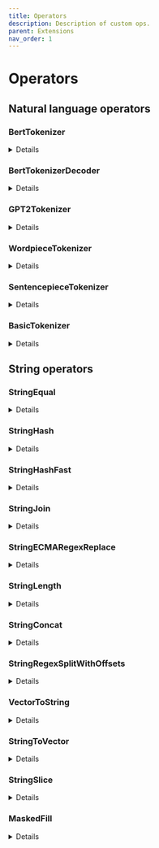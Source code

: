 ```yaml
---
title: Operators
description: Description of custom ops.
parent: Extensions
nav_order: 1
---
```

# Operators


## Natural language operators

### BertTokenizer

<details>

BertTokenizer replicates `encode_plus` function of [BertTokenizer (Hugging Face version )](https://huggingface.co/docs/transformers/model_doc/bert#transformers.BertTokenizer).

#### Inputs

***text: tensor(string)*** The string tensor for tokenization

#### Attributes

***vocab_file: string***

The content of vocab which has same with Hugging Face.

***do_lower_case: int64_t*** (default is 1, 1 represents True, 0 represents False)

Whether or not to lowercase the input when tokenizing.

***do_basic_tokenize: int64_t*** (default is 1, 1 represents True, 0 represents False)

Whether or not to do basic tokenization before WordPiece.

***unk_token: string***

The unknown token. A token that is not in the vocabulary cannot be converted to an ID and is set to be this
token instead.

***sep_token: string***

The separator token, which is used when building a sequence from multiple sequences, e.g. two sequences for
sequence classification or for a text and a question for question answering. It is also used as the last
token of a sequence built with special tokens.

***pad_token: string***

The token used for padding, for example when batching sequences of different lengths.

***cls_token: string***

The classifier token which is used when doing sequence classification (classification of the whole sequence instead of per-token classification). It is the first token of the sequence when built with special tokens.

***mask_token: string***

The token used for masking values. This is the token used when training this model with masked language modeling. This is the token which the model will try to predict.

***tokenize_chinese_chars: int64_t*** (default is 1, 1 represents True, 0 represents False)

Whether or not to tokenize Chinese characters.

***strip_accents: int64_t*** (default is 1, 1 represents True, 0 represents False)

Whether or not to strip all accents. If this option is not specified, then it will be determined by the
value for :obj:`lowercase` (as in the original BERT).

***tokenize_punctuation: int64_t*** (default is 0, 1 represents True, 0 represents False)

Splits punctuation on a piece of text.

***remove_control_chars: int64_t*** (default is 0, 1 represents True, 0 represents False)

Remove control chars(such as NUL, BEL) in the text.

***truncation_strategy_name: string***

The name of truncation strategy, it could be `longest_first`, `only_first`, `only_second`, `longest_from_back`.

#### Outputs

***input_ids: tensor(int64_t)***

List of token ids.

***token_type_ids: tensor(64_t)***

List of token type ids

***attention_mask: tensor(64_t)***

List of indices specifying which tokens should b
e attended to by the model


#### Examples

```python
import transformers

bert_cased_tokenizer = transformers.BertTokenizer.from_pretrained('bert-base-cased')

node = onnx.helper.make_node(
    'BertTokenizer',
    inputs=['text'],
    outputs=['tokens'],
)

text = "Hello world louder"
inputs = np.array([text], dtype=object),

bert_tokenize_result = bert_cased_tokenizer.tokenize(text)

input_ids = np.array(bert_tokenize_result[0])
token_type_ids = np.array(bert_tokenize_result[1])
attention_mask = np.array(bert_tokenize_result[2])

expect(node, inputs=[inputs],
       outputs=[input_ids, token_type_ids, attention_mask], name='test_bert_tokenizer')
```
</details>

### BertTokenizerDecoder

<details>

BertTokenizerDecoder replicates `decode` function of [BertTokenizer (Hugging Face version )](https://huggingface.co/docs/transformers/model_doc/bert#transformers.BertTokenizer).

#### Inputs

***token_ids: tensor(int64)***

List of tokenized input ids.

***indices: tensor(int64)***

List of `[start_position, end_position]` to indicate what segments of input ids should be decoded. This input only enabled when attribute `use_indices`=1.

Usually, it is used to decode the slot in the text.

#### Attributes

***vocab_file: string***

The content of vocab which has same with Hugging Face.

***unk_token: string***

The unknown token. A token that is not in the vocabulary cannot be converted to an ID and is set to be this
token instead.

***sep_token: string***

The separator token, which is used when building a sequence from multiple sequences, e.g. two sequences for
sequence classification or for a text and a question for question answering. It is also used as the last
token of a sequence built with special tokens.

***pad_token: string***

The token used for padding, for example when batching sequences of different lengths.

***cls_token: string***

The classifier token which is used when doing sequence classification (classification of the whole sequence instead of per-token classification). It is the first token of the sequence when built with special tokens.

***mask_token: string***

The token used for masking values. This is the token used when training this model with masked language modeling. This is the token which the model will try to predict.

***suffix_indicator: string***

The suffix indicator.

***use_indices: int64_t***

Whether use second input.

***skip_special_tokens: int64_t***

Whether or not to remove special tokens in the decoding.

***clean_up_tokenization_spaces: int64_t***

Whether or not to clean up the tokenization spaces.

#### Outputs

***sentences: tensor(int64_t)***

The decoded sentences.

#### Examples


```python
import transformers

def get_file_content(path):
  with open(path, "rb") as file:
    return file.read()
  
bert_cased_tokenizer = transformers.BertTokenizer.from_pretrained('bert-base-cased')
bert_cased_tokenizer.save('.', 'bert')


node = onnx.helper.make_node(
    'BertTokenizerDecoder',
    inputs=['token_ids'],
    outputs=['sentences'],
    vocab_file=get_file_content("bert-vocab.txt")
)

text = "Hello world louder"
token_ids = np.array([bert_cased_tokenizer.tokenize(text)], dtype=object),
sentences = np.array(text)


expect(node, inputs=[token_ids],
       outputs=[sentences], name='test_bert_tokenizer')
```
</details>



### GPT2Tokenizer

<details>

GPT2Tokenizer that performs byte-level bpe tokenization to the input tensor, based on the [Hugging Face version](https://huggingface.co/docs/transformers/model_doc/gpt2#transformers.GPT2Tokenizer).

#### Attributes

***vocab***

The **content** of the vocabulary file, its format is same with [Hugging Face](https://huggingface.co/gpt2/resolve/main/vocab.json).

***merges***

The **content** of the merges file, its format is same with [Hugging Face](https://huggingface.co/gpt2/resolve/main/merges.txt).

***padding_length(optional)***

When the input is a set of query, the tokenized result is ragged tensor, so we need to pad the tensor to tidy tensor and the `padding_length` indicates the strategy of the padding. When the padding_length equals -1, we will pad the tensor to length of longest row. When the padding_length is more than 0, we will pad the tensor to the number of padding_length.

The default value of `padding_length` is -1.

#### Inputs

***data: tensor(string)***

The string tensor for tokenization

#### Outputs

***input_ids: tensor(int64)***

The tokenized ids of input

***attention_mask: tensor(int64)***

A tensor indicates which part of input_ids is padded.

#### Examples


```python
def get_file_content(path):
  with open(path, "rb") as file:
    return file.read()

node = onnx.helper.make_node(
    'GPT2Tokenizer',
    inputs=['x'],
    outputs=['y'],
    vocab=get_file_content(vocabulary_file),
    merges=get_file_content(merges_file)
)

x = ["hey cortana"]
y = np.array([20342, 12794, 2271], dtype=np.int64)

expect(node, inputs=[x], outputs=[y],
       name='test_gpt2_tokenizer')
```
</details>

### WordpieceTokenizer

<details>

WordpieceTokenizer that performs WordPiece tokenization to the input tensor,
based on the [Hugging Face version](https://huggingface.co/transformers/model_doc/bert.html#WordpieceTokenizer).
[WordpieceTokenizer](https://github.com/tensorflow/text/blob/master/docs/api_docs/python/text/WordpieceTokenizer.md)
from *tensorflow_text* can be implemented by a pair of nodes
*RegexSplitWithOffets* followed by *WordpieceTokenizer*.
it 

#### Attributes

***vocab***

The **content** of the vocabulary file, its format is same with
[Hugging Face](https://huggingface.co/gpt2/resolve/main/vocab.json).

***suffix_indicator***

Suffix added to token not in the first position before looking into the vocabulary.

***unk_token***

Unknown tokens. Every token not found in the vocabulary is replaced by this one.

***max_input_chars_per_word***

Maximum number of characters per token (optional, defaults to 200).

#### Inputs

***data: tensor(string)***

The string tensor for tokenization

***row_indices: tensor(int64)*** Empty or the fndices of every first token of input sentences.
`indices[i+1] - indices[i]` is the number of tokens in input `i`.

[WordpieceTokenizer](https://github.com/tensorflow/text/blob/master/docs/api_docs/python/text/WordpieceTokenizer.md)
includes two steps. The first one splits sentences into words and then splits
every work into tokens. This operator only implements the second step.
The first one can be done with operator *StringRegexSplit*.
This parameter can either be empty or it can be the third output
of operator *StringRegexSplit*.

#### Outputs

***tokens: tensor(string)*** Every token.

***token_indices: tensor(int32)*** Indices of each token. -1 means a token outside the vocabulary.

***row_indices: tensor(int64)*** Indices of every first token of input sentences.
`indices[i+1] - indices[i]` is the number of tokens in input `i`.
These are updates row indices given as inputs or new ones if the second input is empty.

#### Examples


```python
words = ["want", "##want",
         "##ed", "wa", "un", "runn", "##ing"]
vocab = {w: i + 10 for i, w in enumerate(words)}
st = json.dumps(vocab)
nodes = []
mkv = helper.make_tensor_value_info
reg = helper.make_tensor(
    "pattern", onnx_proto.TensorProto.STRING, [1, ], ["(\\s)".encode('ascii')])
reg_empty = helper.make_tensor(
    "keep_pattern", onnx_proto.TensorProto.STRING, [0, ], [])

nodes = [
    helper.make_node(
        'StringRegexSplitWithOffsets,
        inputs=['text', 'pattern', 'keep_pattern'],
        outputs=['words', 'begin_end', 'indices'],
        name='StringRegexPlsitOpName',
        domain='ai.onnx.contrib'),
    helper.make_node(
        'WordpieceTokenizer',
        inputs=['words', 'indices'],
        outputs=['out0', 'out1', 'out2'],
        name='WordpieceTokenizerOpName',
        domain='ai.onnx.contrib',
        vocab=st.encode('utf-8'),
        suffix_indicator="##",
        unk_token="[UNK]")
]
inputs = [mkv('text', onnx_proto.TensorProto.STRING, [None])]
graph = helper.make_graph(
    nodes, 'test0', inputs, [
        mkv('out0', onnx_proto.TensorProto.STRING, [None]),
        mkv('out1', onnx_proto.TensorProto.INT32, [None]),
        mkv('out2', onnx_proto.TensorProto.INT64, [None]),
        mkv('words', onnx_proto.TensorProto.STRING, [None]),
        mkv('indices', onnx_proto.TensorProto.INT64, [None])],
    [reg, reg_empty])
model = helper.make_model(
    graph, opset_imports=[helper.make_operatorsetid(domain, 1)])

text = np.array(["unwanted running", "unwantedX running"], dtype=object)
tokens = np.array(['un', '##want', '##ed', 'runn', '##ing', 'un', '##want', '##ed',
                  '[UNK]', 'runn', '##ing'], dtype=object),
indices = np.array([14, 11, 12, 15, 16, 14, 11, 12, -1, 15, 16], dtype=int32)
row_indices = np.array([ 0,  5, 11], dtype=int64)

expect(model, inputs=[text], outputs=[tokens, indices, row_indices],
       name='test_bert_tokenizer')
```

</details>

### SentencepieceTokenizer

<details>

SentencepieceTokenizer replicates [SentencepieceTokenizer](https://github.com/tensorflow/text/blob/master/docs/api_docs/python/text/SentencepieceTokenizer.md).

#### Inputs

***data: tensor(string)*** The string tensor for tokenization

***nbest_size: tensor(int64)***	A scalar for sampling. nbest_size = {0,1}: No sampling is performed.
(default) nbest_size > 1: samples from the nbest_size results. nbest_size < 0: assuming that
nbest_size is infinite and samples from the all hypothesis (lattice) using
forward-filtering-and-backward-sampling algorithm.

***alpha: tensor(float)*** A scalar for a smoothing parameter. Inverse temperature for probability rescaling.

***reverse: tensor(bool)*** Reverses the tokenized sequence (Default = false)

***add_bos: tensor(bool)*** Add beginning of sentence token to the result (Default = false)

***add_eos: tensor(bool)*** Add end of sentence token to the result (Default = false).
When reverse=True beginning/end of sentence tokens are added after reversing.

#### Attributes

***model: string*** The sentencepiece model serialized proto as stored as a string.

#### Outputs

***tokens: tensor(int32)*** Indices of each token.

***indices: tensor(int64)*** Indices of every first token of input sentences.
`indices[i+1] - indices[i]` is the number of tokens in input `i`.

Tokenized result of the input

#### Examples


```python

url = "https://github.com/microsoft/ort-customops/raw/main/test/data/test_sentencepiece_ops_model__6.txt"
with urllib.request.urlopen(url) as f:
    content = f.read()
model = np.array(list(base64.decodebytes(content.encode())), dtype=np.uint8)

node = onnx.helper.make_node(
    'SentencepieceTokenizer',
    inputs=['inputs', 'nbest_size', 'alpha', 'add_bos', 'add_eos', 'reverse'],
    outputs=['indices', 'output'],
    mapping_file_name='vocabulary.txt',
    unmapping_value="unknown_word",
    model=model
)

inputs = np.array(["Hello world", "Hello world louder"], dtype=object),
nbest_size = np.array([0], dtype=np.float32),
alpha = np.array([0], dtype=np.float32),
add_bos = np.array([0], dtype=np.bool_),
add_eos = np.array([0], dtype=np.bool_),
reverse = np.array([0], dtype=np.bool_)

tokens = array([17486,  1017, 17486,  1017,   155, 21869], dtype=int32)
indices = array([0, 2, 6], dtype=int64)

expect(node, inputs=[inputs, nbest_size, alpha, add_bos, add_eos, reverse],
       outputs=[tokens, indices], name='sp')
```
</details>

### BasicTokenizer

<details>

BasicTokenizer performs basic tokenization to input string tensor, based on [basic tokenizer in BertTokenizer (Hugging Face version)](https://huggingface.co/docs/transformers/model_doc/bert#transformers.BertTokenizer).

#### Inputs

***text: tensor(string)*** The string tensor for tokenization

#### Attributes

***do_lower_case: int64_t*** (default is 1, 1 represents True, 0 represents False)

Whether or not to lowercase the input when tokenizing.

***tokenize_chinese_chars: int64_t*** (default is 1, 1 represents True, 0 represents False)

Whether or not to tokenize Chinese characters.

***strip_accents: int64_t*** (default is 1, 1 represents True, 0 represents False)

Whether or not to strip all accents. If this option is not specified, then it will be determined by the
value for :obj:`lowercase` (as in the original BERT).

***tokenize_punctuation: int64_t*** (default is 0, 1 represents True, 0 represents False)

Splits punctuation on a piece of text.

***remove_control_chars: int64_t*** (default is 0, 1 represents True, 0 represents False)

Remove control chars(such as NUL, BEL) in the text.

#### Outputs

***tokens: tensor(string)*** Tokenized tokens.

#### Examples

```python
import transformers

tokenizer = transformers.BasicTokenizer()

node = onnx.helper.make_node(
    'BasicTokenizer',
    inputs=['text'],
    outputs=['tokens'],
)

inputs = np.array([ "Hello world louder"], dtype=object),
tokens = np.array(tokenizer(inputs), dtype=int32)

expect(node, inputs=[inputs],
       outputs=[tokens], name='test_basic_tokenizer')
```
</details>

## String operators

### StringEqual

<details>

Compares two strings and returns true if they are equal and false if not.

#### Inputs

***x: tensor(string)***

The first string input

***x: tensor(string)***

The second string input

#### Outputs

***z: tensor(boolean)***

String with replacements.

</details>


### StringHash

<details>

Hashes the input string based on the number of buckets

#### Inputs

***input: tensor(string)***

The string to hash

***num_buckets: tensor(int64)***

The number of buckets (must be equal to 1?)

#### Outputs

***name: tensor(int64)***

The hash value of the string

</details>


### StringHashFast

<details>

A faster implementation of StringHash.

</details>


### StringJoin  

<details>

Join an array of strings

#### Inputs

***input_X: tensor(string)***

The input array of strings

***input_sep: tensor(string)***

The string separator for the resulting joing

***input_axis: tensor(int64)***

The axis along which to joing

#### Outputs

***out: tensor(string)***

The resulting joined string

#### Examples


```bash

input_X = [["a", "b", "c"], ["aa", "bb", ""]]
input_sep=";"
input_axis = 1

out = ["a;b;c", "aa;bb;"]

input_axis = 0

out = ['a;aa', 'b;bb', 'c;']


</details>


### StringRegexReplace

<details>

String replacement based on [Re2-format](https://github.com/google/re2/wiki/Syntax) regular expressions.

#### Inputs

***text: tensor(string)***

String tensor to extract slices from.

***pattern: tensor(string)***

Pattern of the regular expression.

***rewrite: tensor(string)***

Replacement.

#### Attributes

***global_replace: int64*** (default is 1)

Replace all strings matching the pattern or the first one.

#### Outputs

***output: tensor(string)***

String with replacements.

#### Examples

```python

node = onnx.helper.make_node(
    'StringRegexReplace',
    inputs=['text', 'pattern', 'rewrite'],
    outputs=['y'],
)

text = np.array([['def myfunc():'], ['def dummy():']])
pattern = np.array([r'def\s+([a-zA-Z_][a-zA-Z_0-9]*)\s*\(\s*\):'])
rewrite = np.array([r'static PyObject* py_\1(void) {'])
y = [['static PyObject* py_myfunc(void) {'],
     ['static PyObject* py_dummy(void) {']]

expect(node, inputs=[text, pattern, rewrite], outputs=[y],
       name='test_string_regex_replace')
```

</details>

### StringECMARegexReplace

<details>

String replacement based on [ECMA-format](https://en.cppreference.com/w/cpp/regex/ecmascript) regular expressions.

#### Inputs

***text: tensor(string)***

String tensor to extract slices from.

***pattern: tensor(string)***

Pattern of the regular expression.

***rewrite: tensor(string)***

Replacement.

#### Attributes

***global_replace: int64*** (default is 1)

Replace all strings matching the pattern or the first one.


***ignore_case: int64*** (default is 0)

Replace 

#### Outputs

***output: tensor(string)***

String with replacements.

#### Examples


```python

node = onnx.helper.make_node(
    'StringRegexReplace',
    inputs=['text', 'pattern', 'rewrite'],
    outputs=['y'],
)

text = np.array([['def myfunc():'], ['def dummy():']])
pattern = np.array([r'def\s+([a-zA-Z_][a-zA-Z_0-9]*)\s*\(\s*\):'])
rewrite = np.array([r'static PyObject* py_$1(void) {'])
y = [['static PyObject* py_myfunc(void) {'],
     ['static PyObject* py_dummy(void) {']]

expect(node, inputs=[text, pattern, rewrite], outputs=[y],
       name='test_string_regex_replace')
```

</details>

### StringLength

<details>

Get the length of each string element in input tensor. Similar to the function `len("abcde"")` in python.

#### Inputs 

***data: tensor(string)***

String tensor to get length of its each string element.

#### Outputs

***output: tensor(int64)***

Data length tensor.

#### Examples


```python

node = onnx.helper.make_node(
    'StringLength',
    inputs=['x'],
    outputs=['y']
)

x = ["abcdef", "hijkl"]
y = np.array([len(x[0]), len(x[1])], dtype=np.int64)


expect(node, inputs=[x], outputs=[y],
       name='test_string_length')
```
</details>
 
### StringConcat 

<details>

Concat the corresponding string in the two string tensor. Two input tensors should have the same dimension.

```python
  output = []
  shape = input1.shape
  input1 = input1.flatten()
  input2 = input2.flatten()
  for i in range(len(input1)):
      output.append(input1[i] + input2[i])
  output = np.array(output).reshape(shape)
```

#### Inputs

***input_1: tensor(string)***

The first string tensor.

***input_2: tensor(string)***

The second string tensor.


#### Outputs

***output: tensor(string)***

The result.

#### Examples


```python

node = onnx.helper.make_node(
    'StringConcat',
    inputs=['x', 'y'],
    outputs=['result'],
)

x = np.array(["abcd", "efgh"])
y = np.array(["wxyz", "stuv"])
result = np.array([x[0] + y[0], x[1] + y[1]])

expect(node, inputs=[x, y], outputs=[result],
       name='test_string_concat')
```

</details>

### StringRegexSplitWithOffsets

<details>

Splits string based on regular expressions.

#### Inputs

***text: tensor(string)***

String tensor to extract slices from.

***delim_regex_pattern: tensor(string)***

Splitting attern of the regular expression.

***keep_delim_regex_pattern: tensor(string)***

By default, delimiters are not included in the split string results. Delimiters may be included by specifying a regex pattern keep_delim_regex_pattern.

#### Outputs

***words: tensor(string)*** Tensor of words.

***offsets: tensor(int64)*** 2D tensor with 3 columns:
sentence index, position of the first character, position of the last one (excluded)

***row_indices: tensor(int64)*** Indices of every first token of input sentences.
`row_indices[i+1] - row_indices[i]` is the number of tokens in input `i`.
These are updates row indices given as inputs or new ones if the second input is empty.


#### Examples


```python

node = onnx.helper.make_node(
    'StringRegexSplit',
    inputs=['text', 'pattern', 'rewrite'],
    outputs=['y', 'begin_end', 'indices'],
)

text = np.array(["hello there"])
pattern = np.array([r'\s'])
rewrite = np.array([r'\s'])
y = np.array(["hello", " ", "there"])
z1 = np.array([[0, 0, 5],
               [0, 5, 6],
               [0, 6, 11]], dtype=np.int64)
z2 = np.array([0, 2], dtype=np.int64)

expect(node, inputs=[text, pattern, rewrite], outputs=[y, z1, z2],
       name='test_string_regex_replace')
```

</details>

### VectorToString

<details>

VectorToString is the contrary operation to the `StringToVector` , they share same format of mapping table:

    <string>\t<scalar_1>\s<scalar_2>\s<scalar_3>...<scalar_n>

Unmapped vector will output the value of the attribute `unk`.

Example:

*Attributes:*

- `map`: 
  ```
  a   0 0 1 2
  b   0 1 2 3
  d   0 1 3 4
  ```

- `unk`: "unknown_word"

*Inputs:*
- data: [[0,0,1,2],[0,1,3,4],[0,0,0,0]]

*Ouputs:*
- output: ["a", "d", "unknown_word" ]

#### Attributes

***mapping_file_name***

the formative mapping table

***unmapping_value***

the result returned when a vector aren't found in the map

#### Inputs

***data: tensor(T)***

Input tensor

#### Outputs

***output: tensor(string)***

The mapping result of the input

#### Type Constraints
***T:tensor(uint8), tensor(uint16), tensor(uint32), tensor(uint64), tensor(int8), tensor(int16), tensor(int32), tensor(int64), tensor(bfloat16), tensor(float16), tensor(float), tensor(double), tensor(bool)***

Constrain input and output types to numerical tensors.


#### Examples


```python
mapping_table = \
  """
  a   0 0 1 2
  b   0 1 2 3
  d   0 1 3 4
  """

node = onnx.helper.make_node(
    'VectorToString',
    inputs=['x'],
    outputs=['y'],
    map=mapping_table,
    unk="unknown_word"
)


x = np.array([[0,0,1,2],[0,1,3,4],[0,0,0,0]], type=np.int64)
y = ["a", "d", "unknown_word"]


expect(node, inputs=[x], outputs=[y],
       name='test_vector_to_string')
```
</details>


### StringToVector

<details>

StringToVector will map each string element in the input to the corresponding vector according to the mapping file. The mapping file is a utf-8 encoding text file in tsv format:

    <string>\t<scalar_1>\s<scalar_2>\s<scalar_3>...<scalar_n>

Unmapped string will output the value of the attribute `unmapping_value`.

Example:

*Attributes:*

- `mapping_file_name`: vocabulary.txt
  ```
  a   0 0 1 2
  b   0 1 2 3
  d   0 1 3 4
  ```
  
- `unmapping_value`: [0 0 0 0]

*Inputs:*
- data: ["a", "d", "e"]

*Ouputs:*
- output: [[0,0,1,2],[0,1,3,4],[0,0,0,0]]

#### Attributes

***mapping_file_name:string***

The name of your string to vector mapping file.

***unmapping_value:list(int)***

Mapping result for unmapped string

#### Inputs

***data: tensor(string)***

Input tensor

#### Outputs

***output: tensor(T)***

The mapping result of the input

#### Type Constraints
***T:tensor(uint8), tensor(uint16), tensor(uint32), tensor(uint64), tensor(int8), tensor(int16), tensor(int32), tensor(int64), tensor(bfloat16), tensor(float16), tensor(float), tensor(double), tensor(bool)***

Constrain input and output types to numerical tensors.

#### Examples


```python
# what's in vocabulary.txt

mapping_table = \
"""
a   0 0 1 2
b   0 1 2 3
d   0 1 3 4
"""

node = onnx.helper.make_node(
    'StringToVector',
    inputs=['x'],
    outputs=['y'],
    mapping_table=mapping_table,
    unmapping_value=[0,0,0,0]
)


x = ["a", "d", "e"]
y = np.array([[0,0,1,2],[0,1,3,4],[0,0,0,0]], type=np.int64)


expect(node, inputs=[x], outputs=[y],
       name='test_string_to_vector')
```

</details>



### StringSlice 

<details>

Do the slice operation to each string element in input tensor. Similar to string slice in python

```python
a = "abcdef"
b = a[1:2]
c = a[3:1:-1]
```

#### Inputs

***data: tensor(string)***

String tensor to extract slices from.

***starts: tensor(int64/int32)***

The tensor of starting indices of corresponding string in data, which has same dimension of data.

***ends: tensor(int64/int32)***

The tensor of ending indices of corresponding string in data, which has same dimension of data.

***steps(optional): tensor(int64/int32)***

The tensor of slice step of corresponding string in data, which has same dimension of data.If steps is empty tensor, we will use default value 1 for each string

#### Outputs

***output: tensor(string)***

Sliced data tensor.

#### Examples


```python

node = onnx.helper.make_node(
    'StringSlice',
    inputs=['x', 'starts', 'ends', 'steps'],
    outputs=['y'],
)

x = np.array(["abcdef", "hijkl"])
y = np.array([x[0][1:3:1], x[1][3:1:-1]])
starts = np.array([1, 3], dtype=np.int64)
ends = np.array([3, 1], dtype=np.int64)
axes = np.array([0, 1], dtype=np.int64)
steps = np.array([1, 1], dtype=np.int64)

expect(node, inputs=[x, starts, ends, axes, steps], outputs=[y],
       name='test_string_slice')
```

</details>


### MaskedFill

<details>

Fills elements of self tensor with value where mask is True. The operator is similar with [`Tensor.masked_fill_`](https://pytorch.org/docs/stable/generated/torch.Tensor.masked_fill_.html#torch.Tensor.masked_fill_) in pytorch.


#### Inputs

***value: tensor(string)***

The value to fill in with, currently we only support string type and vector&scalar dimension.

***mask: tensor(bool)***

The boolean mask, the dimension of mask tensor should be same with value.

#### Outputs

***output: tensor(string)***

The filled output of input tensor.


#### Examples


```python

node = onnx.helper.make_node(
    'MaskedFill',
    inputs=['value', 'mask'],
    outputs=['output']
)


value = np.array(["a", "b", "c", "d"])
mask = np.array([True, False, True, False], dtype=bool)
output = np.array(["a", "c"])


expect(node, inputs=[value, mask], outputs=[output],
       name='test_masked_fill')
```
</details>